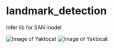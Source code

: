 # landmark_detection
Infer lib for SAN model



![Image of Yaktocat](https://github.com/PososikTeam/minimal_lib_for_san_model/blob/main/images/input.png)
![Image of Yaktocat](https://github.com/PososikTeam/minimal_lib_for_san_model/blob/main/images/output.png)
